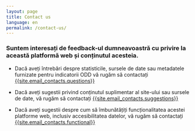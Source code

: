 ```yaml
---
layout: page
title: Contact us
language: en
permalink: /contact-us/
---
```


### Suntem interesați de feedback-ul dumneavoastră cu privire la această platformă web și conținutul acesteia.


- Dacă aveți întrebări despre statisticile, sursele de date sau metadatele furnizate pentru indicatorii ODD vă rugăm să contactați [{{site.email_contacts.questions}}](mailto:{{site.email_contacts.questions}})

- Dacă aveți sugestii privind conținutul suplimentar al site-ului sau sursele de date, vă rugăm să contactați [{{site.email_contacts.suggestions}}](mailto:{{site.email_contacts.suggestions}})

- Dacă aveți sugestii despre cum să îmbunătățiți funcționalitatea acestei platforme web, inclusiv accesibilitatea datelor, vă rugăm să contactați [{{site.email_contacts.functional}}](mailto:{{site.email_contacts.functional}})